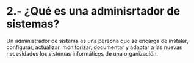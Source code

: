 # 2.- ¿Qué es una adminisrtador de sistemas?

Un administrador de sistema es una persona que se encarga de instalar, configurar, actualizar, monitorizar, documentar y adaptar a las nuevas necesidades los sistemas informáticos de una organización.


